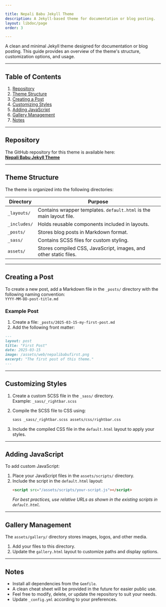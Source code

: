 ```yaml
---

title: Nepali Babu Jekyll Theme  
description: A Jekyll-based theme for documentation or blog posting.  
layout: libdoc/page  
order: 3  

---
```


A clean and minimal Jekyll theme designed for documentation or blog posting. This guide provides an overview of the theme's structure, customization options, and usage.

---

## Table of Contents  
1. [Repository](#repository)  
2. [Theme Structure](#theme-structure)  
3. [Creating a Post](#creating-a-post)  
4. [Customizing Styles](#customizing-styles)  
5. [Adding JavaScript](#adding-javascript)  
6. [Gallery Management](#gallery-management)  
7. [Notes](#notes)  

---

## Repository  
The GitHub repository for this theme is available here:  
[**Nepali Babu Jekyll Theme**](https://github.com/Loftyvirus/nepalibabu-nepali)  

---

## Theme Structure  
The theme is organized into the following directories:  

| Directory    | Purpose                                                                 |
|--------------|-------------------------------------------------------------------------|
| `_layouts/`  | Contains wrapper templates. `default.html` is the main layout file.     |
| `_includes/` | Holds reusable components included in layouts.                          |
| `_posts/`    | Stores blog posts in Markdown format.                                   |
| `_sass/`     | Contains SCSS files for custom styling.                                 |
| `assets/`    | Stores compiled CSS, JavaScript, images, and other static files.        |

---

## Creating a Post  
To create a new post, add a Markdown file in the `_posts/` directory with the following naming convention:  
`YYYY-MM-DD-post-title.md`  

### Example Post  
1. Create a file: `_posts/2025-03-15-my-first-post.md`  
2. Add the following front matter:  

```markdown
---
layout: post  
title: "First Post"  
date: 2025-03-15  
image: /assets/web/nepalibabufirst.png  
excerpt: "The first post of this theme."  
---
```

---

## Customizing Styles  
1. Create a custom SCSS file in the `_sass/` directory.  
   Example: `_sass/_rightbar.scss`  

2. Compile the SCSS file to CSS using:  
   ```bash  
   sass _sass/_rightbar.scss assets/css/rightbar.css  
   ```  

3. Include the compiled CSS file in the `default.html` layout to apply your styles.  

---

## Adding JavaScript  
To add custom JavaScript:  
1. Place your JavaScript files in the `assets/scripts/` directory.  
2. Include the script in the `default.html` layout:  
   ```html  
   <script src="/assets/scripts/your-script.js"></script>  
   ```  
   *For best practices, use relative URLs as shown in the existing scripts in `default.html`.*  

---

## Gallery Management  
The `assets/gallery/` directory stores images, logos, and other media.  

1. Add your files to this directory.  
2. Update the `gallery.html` layout to customize paths and display options.  

---

## Notes  
- Install all dependencies from the `Gemfile`.  
- A clean cheat sheet will be provided in the future for easier public use.  
- Feel free to modify, delete, or update the repository to suit your needs.  
- Update `_config.yml` according to your preferences.  
